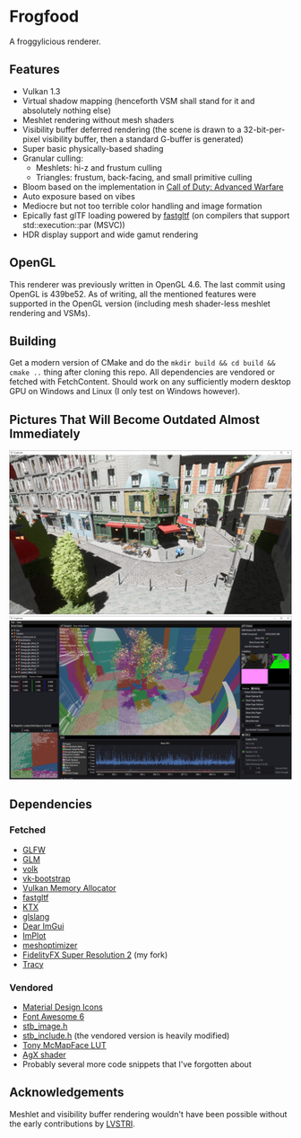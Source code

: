 # Frogfood

A froggylicious renderer.

## Features

- Vulkan 1.3
- Virtual shadow mapping (henceforth VSM shall stand for it and absolutely nothing else)
- Meshlet rendering without mesh shaders
- Visibility buffer deferred rendering (the scene is drawn to a 32-bit-per-pixel visibility buffer, then a standard G-buffer is generated)
- Super basic physically-based shading
- Granular culling:
  - Meshlets: hi-z and frustum culling
  - Triangles: frustum, back-facing, and small primitive culling
- Bloom based on the implementation in [Call of Duty: Advanced Warfare](https://www.iryoku.com/next-generation-post-processing-in-call-of-duty-advanced-warfare/)
- Auto exposure based on vibes
- Mediocre but not too terrible color handling and image formation
- Epically fast glTF loading powered by [fastgltf](https://github.com/spnda/fastgltf) (on compilers that support std::execution::par (MSVC))
- HDR display support and wide gamut rendering

## OpenGL

This renderer was previously written in OpenGL 4.6. The last commit using OpenGL is 439be52. As of writing, all the mentioned features were supported in the OpenGL version (including mesh shader-less meshlet rendering and VSMs).

## Building

Get a modern version of CMake and do the `mkdir build && cd build && cmake ..` thing after cloning this repo. All dependencies are vendored or fetched with FetchContent. Should work on any sufficiently modern desktop GPU on Windows and Linux (I only test on Windows however).

## Pictures That Will Become Outdated Almost Immediately

![A scene featuring the exterior of the namesake bistro from the famous Lumberyard Bistro model](media/bistro_0.png)
![A showcase of basic editing features within the application's GUI. In the center is a viewport showing a large tree from the Lumberyard Bistro model. The tree and its surroundings are tinted by colored square tiles that increase in size with distance from the viewer. These square tiles are rendered when the debug toggle "Show Page Address" is enabled in the GUI.](media/bistro_1.png)

## Dependencies

### Fetched

- [GLFW](https://github.com/glfw/glfw)
- [GLM](https://github.com/g-truc/glm)
- [volk](https://github.com/zeux/volk.git)
- [vk-bootstrap](https://github.com/charles-lunarg/vk-bootstrap)
- [Vulkan Memory Allocator](https://github.com/GPUOpen-LibrariesAndSDKs/VulkanMemoryAllocator)
- [fastgltf](https://github.com/spnda/fastgltf.git)
- [KTX](https://github.com/KhronosGroup/KTX-Software.git)
- [glslang](https://github.com/KhronosGroup/glslang.git)
- [Dear ImGui](https://github.com/ocornut/imgui)
- [ImPlot](https://github.com/epezent/implot.git)
- [meshoptimizer](https://github.com/zeux/meshoptimizer.git)
- [FidelityFX Super Resolution 2](https://github.com/JuanDiegoMontoya/FidelityFX-FSR2.git) (my fork)
- [Tracy](https://github.com/wolfpld/tracy.git)

### Vendored

- [Material Design Icons](https://github.com/google/material-design-icons/)
- [Font Awesome 6](https://github.com/FortAwesome/Font-Awesome/)
- [stb_image.h](https://github.com/nothings/stb)
- [stb_include.h](https://github.com/nothings/stb) (the vendored version is heavily modified)
- [Tony McMapFace LUT](https://github.com/h3r2tic/tony-mc-mapface)
- [AgX shader](https://www.shadertoy.com/view/Dt3XDr)
- Probably several more code snippets that I've forgotten about

## Acknowledgements

Meshlet and visibility buffer rendering wouldn't have been possible without the early contributions by [LVSTRI](https://github.com/LVSTRI/).
